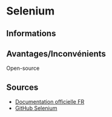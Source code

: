 # Selenium

## Informations

## Avantages/Inconvénients

Open-source
## Sources
* [Documentation officielle FR](https://www.selenium.dev/documentation/fr/)
* [GitHub Selenium](https://github.com/SeleniumHQ/selenium)
